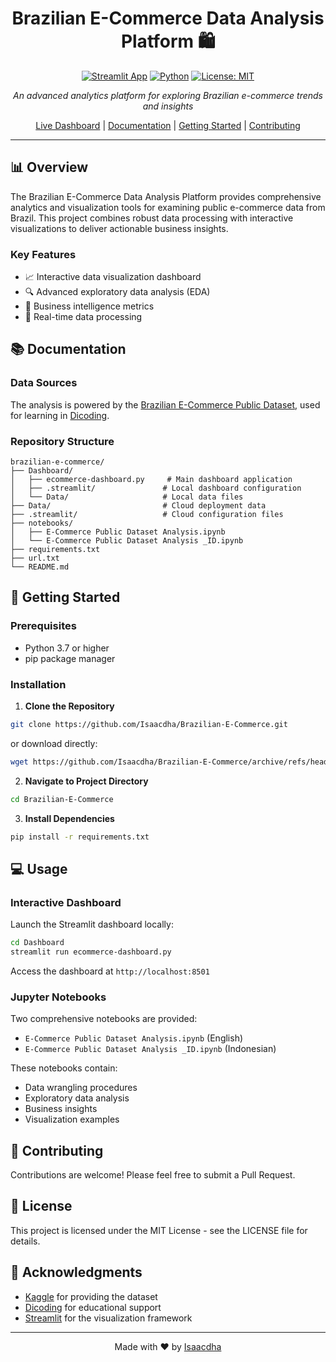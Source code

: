 <div align="center">

# Brazilian E-Commerce Data Analysis Platform 🛍️

[![Streamlit App](https://static.streamlit.io/badges/streamlit_badge_black_white.svg)](https://brazilian-ecommerce-idha.streamlit.app/)
[![Python](https://img.shields.io/badge/Python-3.7%2B-blue.svg)](https://www.python.org/)
[![License: MIT](https://img.shields.io/badge/License-MIT-yellow.svg)](https://opensource.org/licenses/MIT)

*An advanced analytics platform for exploring Brazilian e-commerce trends and insights*

[Live Dashboard](https://brazilian-ecommerce-idha.streamlit.app/) | [Documentation](#documentation) | [Getting Started](#getting-started) | [Contributing](#contributing)

</div>

---

## 📊 Overview

The Brazilian E-Commerce Data Analysis Platform provides comprehensive analytics and visualization tools for examining public e-commerce data from Brazil. This project combines robust data processing with interactive visualizations to deliver actionable business insights.

### Key Features
- 📈 Interactive data visualization dashboard
- 🔍 Advanced exploratory data analysis (EDA)
- 💼 Business intelligence metrics
- 🔄 Real-time data processing

## 📚 Documentation

### Data Sources
The analysis is powered by the [Brazilian E-Commerce Public Dataset](https://www.kaggle.com/datasets/olistbr/brazilian-ecommerce), used for learning in [Dicoding](https://www.dicoding.com/).

### Repository Structure
```
brazilian-e-commerce/
├── Dashboard/
│   ├── ecommerce-dashboard.py     # Main dashboard application
│   ├── .streamlit/               # Local dashboard configuration
│   └── Data/                     # Local data files
├── Data/                         # Cloud deployment data
├── .streamlit/                   # Cloud configuration files
├── notebooks/
│   ├── E-Commerce Public Dataset Analysis.ipynb
│   └── E-Commerce Public Dataset Analysis _ID.ipynb
├── requirements.txt
├── url.txt
└── README.md
```

## 🚀 Getting Started

### Prerequisites
- Python 3.7 or higher
- pip package manager

### Installation

1. **Clone the Repository**
```bash
git clone https://github.com/Isaacdha/Brazilian-E-Commerce.git
```
   or download directly:
```bash
wget https://github.com/Isaacdha/Brazilian-E-Commerce/archive/refs/heads/main.zip
```

2. **Navigate to Project Directory**
```bash
cd Brazilian-E-Commerce
```

3. **Install Dependencies**
```bash
pip install -r requirements.txt
```

## 💻 Usage

### Interactive Dashboard
Launch the Streamlit dashboard locally:
```bash
cd Dashboard
streamlit run ecommerce-dashboard.py
```
Access the dashboard at `http://localhost:8501`

### Jupyter Notebooks
Two comprehensive notebooks are provided:
- `E-Commerce Public Dataset Analysis.ipynb` (English)
- `E-Commerce Public Dataset Analysis _ID.ipynb` (Indonesian)

These notebooks contain:
- Data wrangling procedures
- Exploratory data analysis
- Business insights
- Visualization examples

## 🤝 Contributing

Contributions are welcome! Please feel free to submit a Pull Request.

## 📄 License

This project is licensed under the MIT License - see the LICENSE file for details.

## 🙏 Acknowledgments

- [Kaggle](https://www.kaggle.com/) for providing the dataset
- [Dicoding](https://www.dicoding.com/) for educational support
- [Streamlit](https://streamlit.io/) for the visualization framework

---

<div align="center">

Made with ❤️ by [Isaacdha](https://github.com/Isaacdha)

</div>
